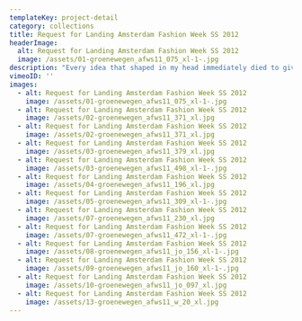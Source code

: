 ```yaml
---
templateKey: project-detail
category: collections
title: Request for Landing Amsterdam Fashion Week SS 2012
headerImage:
  alt: Request for Landing Amsterdam Fashion Week SS 2012
  image: /assets/01-groenewegen_afws11_075_xl-1-.jpg
description: "Every idea that shaped in my head immediately died to give birth to something that I did not foresee. It taught me to trust the moment and my own ability to step it on the tail instead of trying to construct it upfront. The designs are very much the results of this process as they have the same weightlessness. I somehow hope to transfer this feeling of weightlessness to a woman the moment she will wear my designs. With the femininity of fine lace like knits in dynamic loose shapes. The color ranges from butter color to black through Yves Klein blue, a mediterranean green with shades of nude. If you want, you can see the expression of the life span of a butterfly, temporary and intense. Now only the butterflies need to land, to find their place amongst the public.\n\nPhotography: Peter Stigter. Catwalk design: Ontwerpplek.nl. Set styling: Lyse Martel. Concept, creative direction: Conny Groenewegen. Make-up: House of Orange. Hair: View Agency. Music: Montelarue. Light: Jurlights. Choreography: Karin Post. Production manager: Annie Steengracht. Supported by: Press Only, Westergasfabriek, AIFW, ID Laser, Textiel Museum\_Tilburg, Fonds BKVB, Materiaalfonds, Silent Disco."
vimeoID: ''
images:
  - alt: Request for Landing Amsterdam Fashion Week SS 2012
    image: /assets/01-groenewegen_afws11_075_xl-1-.jpg
  - alt: Request for Landing Amsterdam Fashion Week SS 2012
    image: /assets/02-groenewegen_afws11_371_xl.jpg
  - alt: Request for Landing Amsterdam Fashion Week SS 2012
    image: /assets/02-groenewegen_afws11_371_xl.jpg
  - alt: Request for Landing Amsterdam Fashion Week SS 2012
    image: /assets/03-groenewegen_afws11_379_xl.jpg
  - alt: Request for Landing Amsterdam Fashion Week SS 2012
    image: /assets/03-groenewegen_afws11_498_xl-1-.jpg
  - alt: Request for Landing Amsterdam Fashion Week SS 2012
    image: /assets/04-groenewegen_afws11_196_xl.jpg
  - alt: Request for Landing Amsterdam Fashion Week SS 2012
    image: /assets/05-groenewegen_afws11_309_xl-1-.jpg
  - alt: Request for Landing Amsterdam Fashion Week SS 2012
    image: /assets/07-groenewegen_afws11_230_xl.jpg
  - alt: Request for Landing Amsterdam Fashion Week SS 2012
    image: /assets/07-groenewegen_afws11_472_xl-1-.jpg
  - alt: Request for Landing Amsterdam Fashion Week SS 2012
    image: /assets/08-groenewegen_afws11_jo_156_xl-1-.jpg
  - alt: Request for Landing Amsterdam Fashion Week SS 2012
    image: /assets/09-groenewegen_afws11_jo_160_xl-1-.jpg
  - alt: Request for Landing Amsterdam Fashion Week SS 2012
    image: /assets/10-groenewegen_afws11_jo_097_xl.jpg
  - alt: Request for Landing Amsterdam Fashion Week SS 2012
    image: /assets/13-groenewegen_afws11_w_20_xl.jpg
---
```

